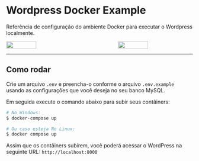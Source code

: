 # Wordpress Docker Example

Referência de configuração do ambiente Docker para executar o Wordpress localmente.

<div style="width: 100%; display: flex; justify-content: space-between; align-items: center;">
  <img style="width: 40%; height: auto;" src="https://ms-azuretools.gallerycdn.vsassets.io/extensions/ms-azuretools/vscode-docker/1.24.0/1677187109445/Microsoft.VisualStudio.Services.Icons.Default" />
  <img style="width: 40%; height: auto;" src="https://upload.wikimedia.org/wikipedia/commons/thumb/9/98/WordPress_blue_logo.svg/1200px-WordPress_blue_logo.svg.png" />
</div>

---

## Como rodar

Crie um arquivo `.env` e preencha-o conforme o arquivo `.env.example` usando as configurações que você deseja no seu banco MySQL.

Em seguida execute o comando abaixo para subir seus contâiners:

```bash
# No Windows:
$ docker-compose up

# Ou caso esteja No Linux:
$ docker compose up
```

Assim que os contâiners subirem, você poderá acessar o WordPress na seguinte URL: `http://localhost:8000`
